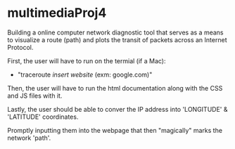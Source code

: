 # multimediaProj4
Building a online computer network diagnostic tool that serves as a means to visualize a route (path) and plots the transit of packets across an Internet Protocol.

First, the user will have to run on the termial (if a Mac):
- "traceroute *insert website* (exm: google.com)"

Then, the user will have to run the html documentation along with the CSS and JS files with it. 

Lastly, the user should be able to conver the IP address into 'LONGITUDE' & 'LATITUDE' coordinates. 

Promptly inputting them into the webpage that then "magically" marks the network 'path'.
